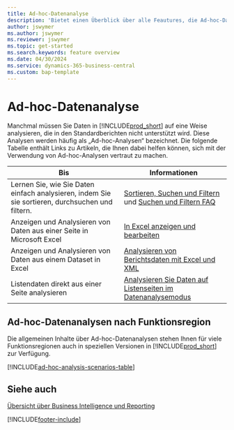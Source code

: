 ```yaml
---
title: Ad-hoc-Datenanalyse
description: 'Bietet einen Überblick über alle Feautures, die Ad-hoc-Datenanalysen in Business Central unterstützen.'
author: jswymer
ms.author: jswymer
ms.reviewer: jswymer
ms.topic: get-started
ms.search.keywords: feature overview
ms.date: 04/30/2024
ms.service: dynamics-365-business-central
ms.custom: bap-template
---
```

# Ad-hoc-Datenanalyse

Manchmal müssen Sie Daten in [!INCLUDE[prod_short](includes/prod_short.md)] auf eine Weise analysieren, die in den Standardberichten nicht unterstützt wird. Diese Analysen werden häufig als „Ad-hoc-Analysen“ bezeichnet. Die folgende Tabelle enthält Links zu Artikeln, die Ihnen dabei helfen können, sich mit der Verwendung von Ad-hoc-Analysen vertraut zu machen.

| Bis | Informationen |
| --- | --- |
| Lernen Sie, wie Sie Daten einfach analysieren, indem Sie sie sortieren, durchsuchen und filtern. | [Sortieren, Suchen und Filtern](ui-enter-criteria-filters.md) und [Suchen und Filtern FAQ](ui-search-filter-faq.yml) |
| Anzeigen und Analysieren von Daten aus einer Seite in Microsoft Excel | [In Excel anzeigen und bearbeiten](across-work-with-excel.md) |
| Anzeigen und Analysieren von Daten aus einem Dataset in Excel | [Analysieren von Berichtsdaten mit Excel und XML](report-analyze-excel.md) |
| Listendaten direkt aus einer Seite analysieren |[Analysieren Sie Daten auf Listenseiten im Datenanalysemodus](analysis-mode.md)|

## Ad-hoc-Datenanalysen nach Funktionsregion

Die allgemeinen Inhalte über Ad-hoc-Datenanalysen stehen Ihnen für viele Funktionsregionen auch in speziellen Versionen in [!INCLUDE[prod_short](includes/prod_short.md)] zur Verfügung. 

[!INCLUDE[ad-hoc-analysis-scenarios-table](includes/ad-hoc-analysis-scenarios-table.md)]


## Siehe auch 

[Übersicht über Business Intelligence und Reporting](ui-work-report.md)

[!INCLUDE[footer-include](includes/footer-banner.md)]
